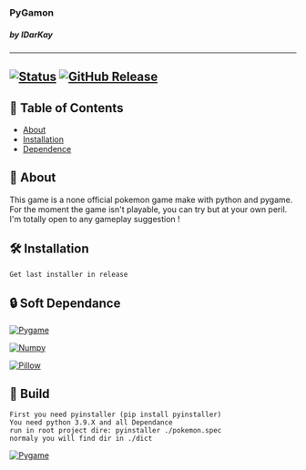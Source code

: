 <div aligne="center">
<h3>
PyGamon
</h3>
<h5>
by IDarKay
</h5>
</div>

---
  [![Status](https://img.shields.io/badge/Status-development-green)]()
  [![GitHub Release](https://img.shields.io/github/v/release/IDarKay/PygaMone?include_prereleases&style=plastic)](https://github.com/IDarKay/PygaMone/releases/latest)
---

## 📝 Table of Contents
- [About](#about)
- [Installation](#instaltion)
- [Dependence](#dependence)

## 🧐 About <a name = "about"></a>

This game is a none official pokemon game make with python and pygame.
For the moment the game isn't playable, you can try but at your own peril.
I'm totally open to any gameplay suggestion !

    
## 🛠️ Installation <a name = "instaltion"></a>
     
    Get last installer in release

## 🔒 Soft Dependance <a name = "dependance"></a>

  [![Pygame](https://img.shields.io/badge/Pygame-pip_install_pygame-green)](https://www.pygame.org/)
  
  [![Numpy](https://img.shields.io/badge/Numpy-pip_install_numpy==1.19.0-green)](https://numpy.org/)
  
  [![Pillow](https://img.shields.io/badge/Pillow-pip_install_pillow-green)](https://pillow.readthedocs.io/en/stable/)

## 🔨 Build

    First you need pyinstaller (pip install pyinstaller)
    You need python 3.9.X and all Dependance
    run in root project dire: pyinstaller ./pokemon.spec
    normaly you will find dir in ./dict

[![Pygame](https://img.shields.io/badge/Pygame-pyinstaller_pokemon.spec-green)]()